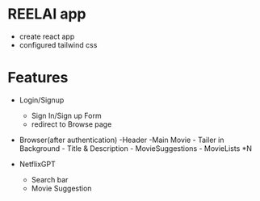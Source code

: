 # REELAI app
- create react app
- configured tailwind css

# Features
- Login/Signup
    - Sign In/Sign up Form
    - redirect to Browse page
- Browser(after authentication)
    -Header
    -Main Movie
         - Tailer in Background
         - Title & Description
         - MovieSuggestions
             - MovieLists *N

- NetflixGPT
    - Search bar
    - Movie Suggestion